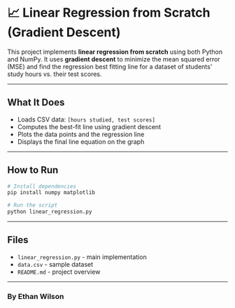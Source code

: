 # 📈 Linear Regression from Scratch (Gradient Descent)

This project implements **linear regression from scratch** using both Python and NumPy. It uses **gradient descent** to minimize the mean squared error (MSE) and find the regression best fitting line for a dataset of students' study hours vs. their test scores.

---

## What It Does

- Loads CSV data: `[hours studied, test scores]`
- Computes the best-fit line using gradient descent
- Plots the data points and the regression line
- Displays the final line equation on the graph

---

## How to Run

```bash
# Install dependencies
pip install numpy matplotlib

# Run the script
python linear_regression.py
```

---

## Files

- `linear_regression.py` - main implementation
- `data.csv` - sample dataset
- `README.md` - project overview

---

### By Ethan Wilson